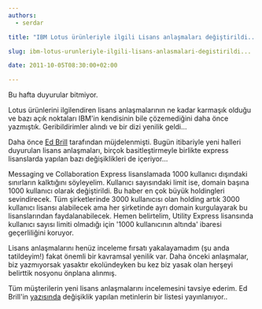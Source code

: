 ```yaml
---
authors:
  - serdar

title: "IBM Lotus ürünleriyle ilgili Lisans anlaşmaları değiştirildi..."

slug: ibm-lotus-urunleriyle-ilgili-lisans-anlasmalari-degistirildi...

date: 2011-10-05T08:30:00+02:00

---
```


Bu hafta duyurular bitmiyor.

Lotus ürünlerini ilgilendiren lisans anlaşmalarının ne kadar karmaşık olduğu ve bazı açık noktaları IBM'in kendisinin bile çözemediğini daha önce yazmıştık. Geribildirimler alındı ve bir dizi yenilik geldi...
<!-- more -->
Daha önce [Ed Brill](http://www.edbrill.com "Ed Brill") tarafından müjdelenmişti. Bugün itibariyle yeni halleri duyurulan lisans anlaşmaları, birçok basitleştirmeyle birlikte express lisanslarda yapılan bazı değişiklikleri de içeriyor...

Messaging ve Collaboration Express lisanslamada 1000 kullanıcı dışındaki sınırların kalktığını söyleyelim. Kullanıcı sayısındaki limit ise, domain başına 1000 kullanıcı olarak değiştirildi. Bu haber en çok büyük holdingleri sevindirecek. Tüm şirketlerinde 3000 kullanıcısı olan holding artık 3000 kullanıcı lisansı alabilecek ama her şirketinde ayrı domain kurgulayarak bu lisanslarından faydalanabilecek. Hemen belirtelim, Utility Express lisansında kullanıcı sayısı limiti olmadığı için '1000 kullanıcının altında' ibaresi geçerliliğini koruyor.

Lisans anlaşmalarını henüz inceleme fırsatı yakalayamadım (şu anda tatildeyim!) fakat önemli bir kavramsal yenilik var. Daha önceki anlaşmalar, biz yazmıyorsak yasaktır ekolündeyken bu kez biz yasak olan herşeyi belirttik nosyonu önplana alınmış.

Tüm müşterilerin yeni lisans anlaşmalarını incelemesini tavsiye ederim. Ed Brill'in [yazısında](http://www.edbrill.com/ebrill/edbrill.nsf/dx/new-license-terms-in-notesdomino-8.5.3-including-changes-to-domino-express) değişiklik yapılan metinlerin bir listesi yayınlanıyor..
